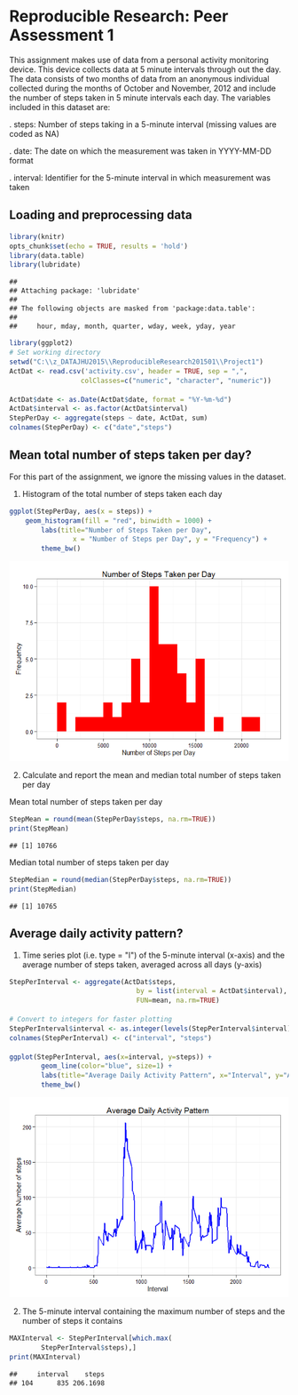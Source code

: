# Reproducible Research: Peer Assessment 1

This assignment makes use of data from a personal activity monitoring device. This device collects data at 5 minute intervals through out the day. The data consists of two months of data from an anonymous individual collected during the months of October and November, 2012 and include the number of steps taken in 5 minute intervals each day.
The variables included in this dataset are:

.	steps: Number of steps taking in a 5-minute interval (missing values are coded as NA)

.	date: The date on which the measurement was taken in YYYY-MM-DD format

.	interval: Identifier for the 5-minute interval in which measurement was taken


## Loading and preprocessing data



```r
library(knitr)
opts_chunk$set(echo = TRUE, results = 'hold')
library(data.table)
library(lubridate)
```

```
## 
## Attaching package: 'lubridate'
## 
## The following objects are masked from 'package:data.table':
## 
##     hour, mday, month, quarter, wday, week, yday, year
```

```r
library(ggplot2) 
# Set working directory 
setwd("C:\\z_DATAJHU2015\\ReproducibleResearch201501\\Project1")
ActDat <- read.csv('activity.csv', header = TRUE, sep = ",",
                  colClasses=c("numeric", "character", "numeric"))

ActDat$date <- as.Date(ActDat$date, format = "%Y-%m-%d")
ActDat$interval <- as.factor(ActDat$interval)
StepPerDay <- aggregate(steps ~ date, ActDat, sum)
colnames(StepPerDay) <- c("date","steps")
```


## Mean total number of steps taken per day?
For this part of the assignment, we ignore the missing values in the dataset.


1.	Histogram of the total number of steps taken each day


```r
ggplot(StepPerDay, aes(x = steps)) + 
	geom_histogram(fill = "red", binwidth = 1000) + 
        labs(title="Number of Steps Taken per Day", 
             	x = "Number of Steps per Day", y = "Frequency") + 
		theme_bw()    
```

![](PA1_template_files/figure-html/HistStepPerDay-1.png) 

2.	Calculate and report the mean and median total number of steps taken per day

Mean total number of steps taken per day

```r
StepMean = round(mean(StepPerDay$steps, na.rm=TRUE))
print(StepMean)
```

```
## [1] 10766
```

Median total number of steps taken per day

```r
StepMedian = round(median(StepPerDay$steps, na.rm=TRUE))
print(StepMedian)
```

```
## [1] 10765
```

## Average daily activity pattern?
1.	Time series plot (i.e. type = "l") of the 5-minute interval (x-axis) and the average number of steps taken, averaged across all days (y-axis)


```r
StepPerInterval <- aggregate(ActDat$steps, 
                                by = list(interval = ActDat$interval),
                                FUN=mean, na.rm=TRUE)

# Convert to integers for faster plotting
StepPerInterval$interval <- as.integer(levels(StepPerInterval$interval)[StepPerInterval$interval])
colnames(StepPerInterval) <- c("interval", "steps")

ggplot(StepPerInterval, aes(x=interval, y=steps)) +   
        geom_line(color="blue", size=1) +  
        labs(title="Average Daily Activity Pattern", x="Interval", y="Average Number of steps") +  
        theme_bw()
```

![](PA1_template_files/figure-html/TSinterval-1.png) 

2.	The 5-minute interval containing the maximum number of steps and the number of steps it contains


```r
MAXInterval <- StepPerInterval[which.max(  
        StepPerInterval$steps),]
print(MAXInterval)
```

```
##     interval    steps
## 104      835 206.1698
```

